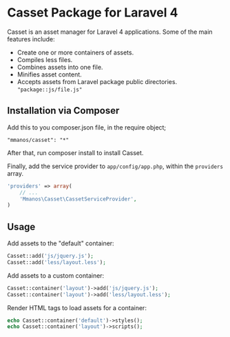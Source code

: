 Casset Package for Laravel 4
============================

Casset is an asset manager for Laravel 4 applications. Some of the main features include:

* Create one or more containers of assets.
* Compiles less files.
* Combines assets into one file.
* Minifies asset content.
* Accepts assets from Laravel package public directories. <code>"package::js/file.js"</code>

Installation via Composer
-------------------------

Add this to you composer.json file, in the require object;

    "mmanos/casset": "*"

After that, run composer install to install Casset.

Finally, add the service provider to `app/config/app.php`, within the `providers` array.

```php
'providers' => array(
	// ...
	'Mmanos\Casset\CassetServiceProvider',
)
```

Usage
-----

Add assets to the "default" container:

```php
Casset::add('js/jquery.js');
Casset::add('less/layout.less');
```

Add assets to a custom container:

```php
Casset::container('layout')->add('js/jquery.js');
Casset::container('layout')->add('less/layout.less');
```

Render HTML tags to load assets for a container:

```php
echo Casset::container('default')->styles();
echo Casset::container('layout')->scripts();
```
